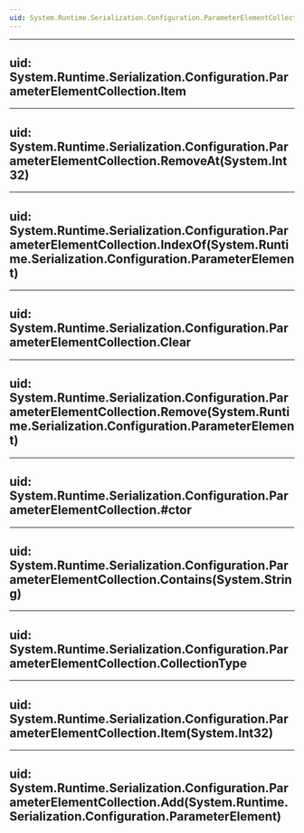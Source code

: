 ```yaml
---
uid: System.Runtime.Serialization.Configuration.ParameterElementCollection
---
```


---
uid: System.Runtime.Serialization.Configuration.ParameterElementCollection.Item
---

---
uid: System.Runtime.Serialization.Configuration.ParameterElementCollection.RemoveAt(System.Int32)
---

---
uid: System.Runtime.Serialization.Configuration.ParameterElementCollection.IndexOf(System.Runtime.Serialization.Configuration.ParameterElement)
---

---
uid: System.Runtime.Serialization.Configuration.ParameterElementCollection.Clear
---

---
uid: System.Runtime.Serialization.Configuration.ParameterElementCollection.Remove(System.Runtime.Serialization.Configuration.ParameterElement)
---

---
uid: System.Runtime.Serialization.Configuration.ParameterElementCollection.#ctor
---

---
uid: System.Runtime.Serialization.Configuration.ParameterElementCollection.Contains(System.String)
---

---
uid: System.Runtime.Serialization.Configuration.ParameterElementCollection.CollectionType
---

---
uid: System.Runtime.Serialization.Configuration.ParameterElementCollection.Item(System.Int32)
---

---
uid: System.Runtime.Serialization.Configuration.ParameterElementCollection.Add(System.Runtime.Serialization.Configuration.ParameterElement)
---
